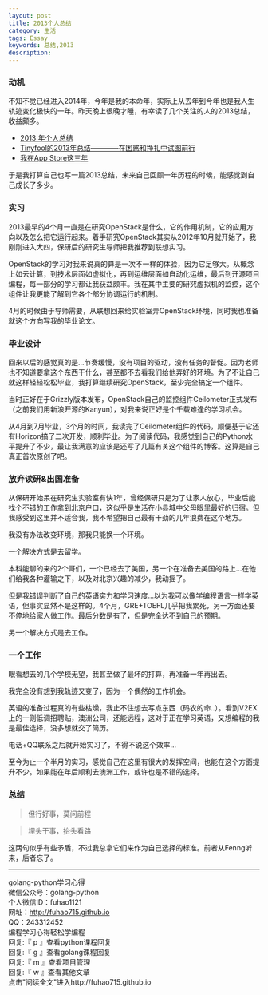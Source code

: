 ```yaml
---
layout: post
title: 2013个人总结
category: 生活
tags: Essay
keywords: 总结,2013
description: 
---
```


### 动机

不知不觉已经进入2014年，今年是我的本命年，实际上从去年到今年也是我人生轨迹变化极快的一年。昨天晚上很晚才睡，有幸读了几个关注的人的2013总结，收益颇多。

- [2013 年个人总结](http://dbanotes.net/mylife/2013_personal_review.html)
- [Tinyfool的2013年总结————在困惑和挣扎中试图前行](http://tiny4.org/blog/2014/01/tinyfool-2013/)
- [我在App Store这三年](http://www.iwangke.me/2014/01/01/three-years-in-app-store-as-indie-developer/)

于是我打算自己也写一篇2013总结，未来自己回顾一年历程的时候，能感觉到自己成长了多少。

### 实习
2013最早的4个月一直是在研究OpenStack是什么，它的作用机制，它的应用方向以及怎么把它运行起来。着手研究OpenStack其实从2012年10月就开始了，我刚刚进入大四，保研后的研究生导师把我推荐到联想实习。

OpenStack的学习对我来说真的算是一次不一样的体验，因为它足够大。从概念上如云计算，到技术层面如虚拟化，再到运维层面如自动化运维，最后到开源项目编程，每一部分的学习都让我获益颇丰。我在其中主要的研究虚拟机的监控，这个组件让我更能了解到它各个部分协调运行的机制。

4月的时候由于导师需要，从联想回来给实验室弄OpenStack环境，同时我也准备就这个方向写我的毕业论文。

### 毕业设计
回来以后的感觉真的是...节奏缓慢，没有项目的驱动，没有任务的督促。因为老师也不知道要拿这个东西干什么，甚至都不去看我们给他弄好的环境。为了不让自己就这样轻轻松松毕业，我打算继续研究OpenStack，至少完全搞定一个组件。

当时正好在于Grizzly版本发布，OpenStack自己的监控组件Ceilometer正式发布（之前我们用新浪开源的Kanyun），对我来说正好是个千载难逢的学习机会。

从4月到7月毕业，3个月的时间，我读完了Ceilometer组件的代码，顺便基于它还有Horizon搞了二次开发，顺利毕业。为了阅读代码，我感觉到自己的Python水平提升了不少，最让我满意的应该是还写了几篇有关这个组件的博客。这算是自己真正首次原创了吧。

### 放弃读研&出国准备
从保研开始呆在研究生实验室有快1年，曾经保研只是为了让家人放心，毕业后能找个不错的工作拿到北京户口，这似乎是生活在小县城中父母眼里最好的归宿。但我感受到这里并不适合我，我不希望把自己最有干劲的几年浪费在这个地方。

我没有办法改变环境，那我只能换一个环境。

一个解决方式是去留学。

本科能聊的来的2个哥们，一个已经去了美国，另一个在准备去美国的路上...在他们给我各种灌输之下，以及对北京兴趣的减少，我动摇了。

但是我错误判断了自己的英语实力和学习速度...以为我可以像学编程语言一样学英语，但事实显然不是这样的。4个月，GRE+TOEFL几乎把我累死，另一方面还要不停地给家人做工作。最后分数是有了，但是完全达不到自己的预期。

另一个解决方式是去工作。

### 一个工作
眼看想去的几个学校无望，我甚至做了最坏的打算，再准备一年再出去。

我完全没有想到我轨迹又变了，因为一个偶然的工作机会。

英语的准备过程真的有些枯燥，我止不住想去写点东西（码农的命..）。看到V2EX上的一则低调招聘贴，澳洲公司，还能远程，这对于正在学习英语，又想编程的我是最佳选择，没多想就交了简历。

电话+QQ联系之后就开始实习了，不得不说这个效率...

至今为止一个半月的实习，感觉自己在这里有很大的发挥空间，也能在这个方面提升不少。如果能在年后顺利去澳洲工作，或许也是不错的选择。

### 总结

> 但行好事，莫问前程

> 埋头干事，抬头看路

这两句似乎有些矛盾，不过我总拿它们来作为自己选择的标准。前者从Fenng听来，后者忘了。

-----------------------------------------------
golang-python学习心得   
微信公众号：golang-python  
个人微信ID：fuhao1121    
网址：http://fuhao715.github.io  
QQ：243312452   
编程学习心得轻松学编程   
回复:『 p 』查看python课程回复  
回复:『 g 』查看golang课程回复  
回复:『 m 』查看项目管理  
回复:『 w 』查看其他文章   
点击"阅读全文"进入http://fuhao715.github.io  
